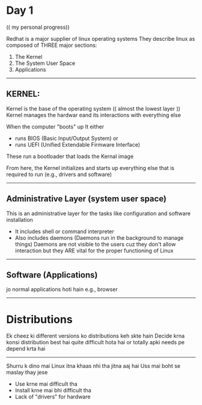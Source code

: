 # Day 1

(( my personal progress))


Redhat is a major supplier of linux operating systems
They describe linux as composed of THREE major sections:
1. The Kernel
2. The System User Space
3. Applications

---

## KERNEL:
Kernel is the base of the operating system (( almost the lowest layer ))
Kernel manages the hardwar eand its interactions with everything else

When the computer "boots" up 
It either
- runs BIOS (Basic Input/Output System) or
- runs UEFI (Unified Extendable Firmware Interface)

These run a bootloader that loads the Kernal image

From here, the Kernel initializes and starts up everything else that is required to run (e.g., drivers and software)

---

## Administrative Layer (system user space)
This is an administrative layer for the tasks like configuration and software installation
- It includes shell or command interpreter
- Also includes daemons (Daemons run in the background to manage things)
  Daemons are not visible to the users cuz they don't allow interaction but they ARE vital for the proper functioning of Linux
---

## Software (Applications)
jo normal applications hoti hain e.g., browser

---

# Distributions 
Ek cheez ki different versions ko distributions keh skte hain
Decide krna konsi distribution best hai quite difficult hota hai or totally apki needs pe depend krta hai

---

Shurru k dino mai Linux itna khaas nhi tha jitna aaj hai
Uss mai boht se maslay thay jese
- Use krne mai difficult tha
- Install krne mai bhi difficult tha
- Lack of "drivers" for hardware










